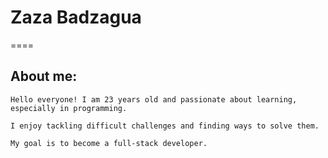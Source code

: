 # Zaza Badzagua
====

## About me:
    Hello everyone! I am 23 years old and passionate about learning, especially in programming. 
    
    I enjoy tackling difficult challenges and finding ways to solve them. 
    
    My goal is to become a full-stack developer.
